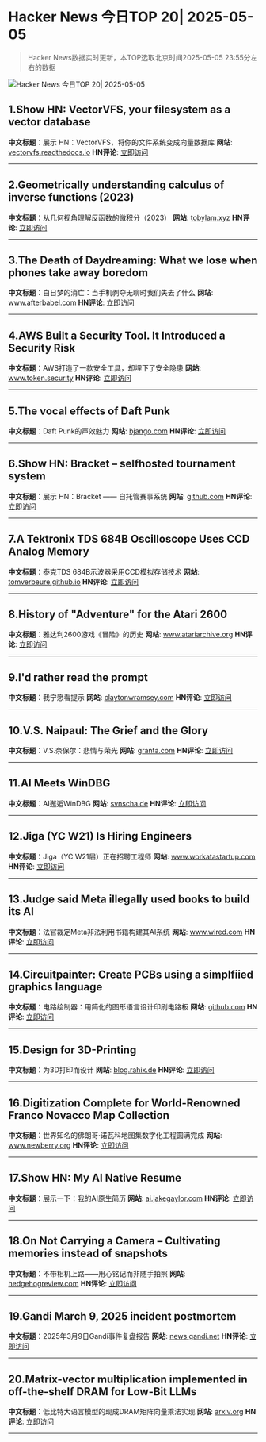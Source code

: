 # Hacker News 今日TOP 20| 2025-05-05

> Hacker News数据实时更新，本TOP选取北京时间2025-05-05 23:55分左右的数据

![Hacker News 今日TOP 20| 2025-05-05](https://img.chuhaix.com/2024/0910_imageFile-1665440404179-628424718_1725901191.png)

## 1.Show HN: VectorVFS, your filesystem as a vector database
**中文标题**：展示 HN：VectorVFS，将你的文件系统变成向量数据库
**网站**:  <a href='https://vectorvfs.readthedocs.io/en/latest/' target='_blank' rel='nofollow'>vectorvfs.readthedocs.io</a>
**HN评论**:  <a href='https://news.ycombinator.com/item?id=43896011&utm_source=www.chuhaix.com' target='_blank' rel='nofollow'>立即访问</a>

---

## 2.Geometrically understanding calculus of inverse functions (2023)
**中文标题**：从几何视角理解反函数的微积分（2023）
**网站**:  <a href='https://tobylam.xyz/2023/11/27/inverse-functions-legendre-part-1' target='_blank' rel='nofollow'>tobylam.xyz</a>
**HN评论**:  <a href='https://news.ycombinator.com/item?id=43895852&utm_source=www.chuhaix.com' target='_blank' rel='nofollow'>立即访问</a>

---

## 3.The Death of Daydreaming: What we lose when phones take away boredom
**中文标题**：白日梦的消亡：当手机剥夺无聊时我们失去了什么
**网站**:  <a href='https://www.afterbabel.com/p/on-the-death-of-daydreaming' target='_blank' rel='nofollow'>www.afterbabel.com</a>
**HN评论**:  <a href='https://news.ycombinator.com/item?id=43894305&utm_source=www.chuhaix.com' target='_blank' rel='nofollow'>立即访问</a>

---

## 4.AWS Built a Security Tool. It Introduced a Security Risk
**中文标题**：AWS打造了一款安全工具，却埋下了安全隐患
**网站**:  <a href='https://www.token.security/blog/aws-built-a-security-tool-it-introduced-a-security-risk' target='_blank' rel='nofollow'>www.token.security</a>
**HN评论**:  <a href='https://news.ycombinator.com/item?id=43893906&utm_source=www.chuhaix.com' target='_blank' rel='nofollow'>立即访问</a>

---

## 5.The vocal effects of Daft Punk
**中文标题**：Daft Punk的声效魅力
**网站**:  <a href='https://bjango.com/articles/daftpunkvocaleffects/' target='_blank' rel='nofollow'>bjango.com</a>
**HN评论**:  <a href='https://news.ycombinator.com/item?id=43893601&utm_source=www.chuhaix.com' target='_blank' rel='nofollow'>立即访问</a>

---

## 6.Show HN: Bracket – selfhosted tournament system
**中文标题**：展示 HN：Bracket —— 自托管赛事系统
**网站**:  <a href='https://github.com/evroon/bracket' target='_blank' rel='nofollow'>github.com</a>
**HN评论**:  <a href='https://news.ycombinator.com/item?id=43895456&utm_source=www.chuhaix.com' target='_blank' rel='nofollow'>立即访问</a>

---

## 7.A Tektronix TDS 684B Oscilloscope Uses CCD Analog Memory
**中文标题**：泰克TDS 684B示波器采用CCD模拟存储技术
**网站**:  <a href='https://tomverbeure.github.io/2025/05/04/TDS684B-CCD-Memory.html' target='_blank' rel='nofollow'>tomverbeure.github.io</a>
**HN评论**:  <a href='https://news.ycombinator.com/item?id=43895622&utm_source=www.chuhaix.com' target='_blank' rel='nofollow'>立即访问</a>

---

## 8.History of "Adventure" for the Atari 2600
**中文标题**：雅达利2600游戏《冒险》的历史
**网站**:  <a href='https://www.atariarchive.org/blog/adventure-march-1980/' target='_blank' rel='nofollow'>www.atariarchive.org</a>
**HN评论**:  <a href='https://news.ycombinator.com/item?id=43895237&utm_source=www.chuhaix.com' target='_blank' rel='nofollow'>立即访问</a>

---

## 9.I'd rather read the prompt
**中文标题**：我宁愿看提示
**网站**:  <a href='https://claytonwramsey.com/blog/prompt/' target='_blank' rel='nofollow'>claytonwramsey.com</a>
**HN评论**:  <a href='https://news.ycombinator.com/item?id=43888803&utm_source=www.chuhaix.com' target='_blank' rel='nofollow'>立即访问</a>

---

## 10.V.S. Naipaul: The Grief and the Glory
**中文标题**：V.S.奈保尔：悲情与荣光
**网站**:  <a href='https://granta.com/vs-naipaul-the-grief-and-the-glory/' target='_blank' rel='nofollow'>granta.com</a>
**HN评论**:  <a href='https://news.ycombinator.com/item?id=43890412&utm_source=www.chuhaix.com' target='_blank' rel='nofollow'>立即访问</a>

---

## 11.AI Meets WinDBG
**中文标题**：AI邂逅WinDBG
**网站**:  <a href='https://svnscha.de/posts/ai-meets-windbg/' target='_blank' rel='nofollow'>svnscha.de</a>
**HN评论**:  <a href='https://news.ycombinator.com/item?id=43892096&utm_source=www.chuhaix.com' target='_blank' rel='nofollow'>立即访问</a>

---

## 12.Jiga (YC W21) Is Hiring Engineers
**中文标题**：Jiga（YC W21届）正在招聘工程师
**网站**:  <a href='https://www.workatastartup.com/companies/jiga' target='_blank' rel='nofollow'>www.workatastartup.com</a>
**HN评论**:  <a href='https://news.ycombinator.com/item?id=43894753&utm_source=www.chuhaix.com' target='_blank' rel='nofollow'>立即访问</a>

---

## 13.Judge said Meta illegally used books to build its AI
**中文标题**：法官裁定Meta非法利用书籍构建其AI系统
**网站**:  <a href='https://www.wired.com/story/meta-lawsuit-copyright-hearing-artificial-intelligence/' target='_blank' rel='nofollow'>www.wired.com</a>
**HN评论**:  <a href='https://news.ycombinator.com/item?id=43893762&utm_source=www.chuhaix.com' target='_blank' rel='nofollow'>立即访问</a>

---

## 14.Circuitpainter: Create PCBs using a simplfiied graphics language
**中文标题**：电路绘制器：用简化的图形语言设计印刷电路板
**网站**:  <a href='https://github.com/Blinkinlabs/circuitpainter' target='_blank' rel='nofollow'>github.com</a>
**HN评论**:  <a href='https://news.ycombinator.com/item?id=43877356&utm_source=www.chuhaix.com' target='_blank' rel='nofollow'>立即访问</a>

---

## 15.Design for 3D-Printing
**中文标题**：为3D打印而设计
**网站**:  <a href='https://blog.rahix.de/design-for-3d-printing/' target='_blank' rel='nofollow'>blog.rahix.de</a>
**HN评论**:  <a href='https://news.ycombinator.com/item?id=43888117&utm_source=www.chuhaix.com' target='_blank' rel='nofollow'>立即访问</a>

---

## 16.Digitization Complete for World-Renowned Franco Novacco Map Collection
**中文标题**：世界知名的佛朗哥·诺瓦科地图集数字化工程圆满完成
**网站**:  <a href='https://www.newberry.org/news/digitization-complete-for-world-renowned-franco-novacco-map-collection' target='_blank' rel='nofollow'>www.newberry.org</a>
**HN评论**:  <a href='https://news.ycombinator.com/item?id=43882740&utm_source=www.chuhaix.com' target='_blank' rel='nofollow'>立即访问</a>

---

## 17.Show HN: My AI Native Resume
**中文标题**：展示一下：我的AI原生简历
**网站**:  <a href='https://ai.jakegaylor.com/' target='_blank' rel='nofollow'>ai.jakegaylor.com</a>
**HN评论**:  <a href='https://news.ycombinator.com/item?id=43891245&utm_source=www.chuhaix.com' target='_blank' rel='nofollow'>立即访问</a>

---

## 18.On Not Carrying a Camera – Cultivating memories instead of snapshots
**中文标题**：不带相机上路——用心铭记而非随手拍照
**网站**:  <a href='https://hedgehogreview.com/issues/after-neoliberalism/articles/on-not-carrying-a-camera' target='_blank' rel='nofollow'>hedgehogreview.com</a>
**HN评论**:  <a href='https://news.ycombinator.com/item?id=43890525&utm_source=www.chuhaix.com' target='_blank' rel='nofollow'>立即访问</a>

---

## 19.Gandi March 9, 2025 incident postmortem
**中文标题**：2025年3月9日Gandi事件复盘报告
**网站**:  <a href='https://news.gandi.net/en/2025/03/gandi-incident-on-march-9-2025/' target='_blank' rel='nofollow'>news.gandi.net</a>
**HN评论**:  <a href='https://news.ycombinator.com/item?id=43893740&utm_source=www.chuhaix.com' target='_blank' rel='nofollow'>立即访问</a>

---

## 20.Matrix-vector multiplication implemented in off-the-shelf DRAM for Low-Bit LLMs
**中文标题**：低比特大语言模型的现成DRAM矩阵向量乘法实现
**网站**:  <a href='https://arxiv.org/abs/2503.23817' target='_blank' rel='nofollow'>arxiv.org</a>
**HN评论**:  <a href='https://news.ycombinator.com/item?id=43890538&utm_source=www.chuhaix.com' target='_blank' rel='nofollow'>立即访问</a>

---

